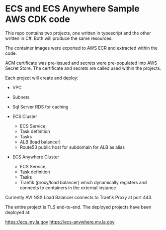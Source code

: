 # ECS and ECS Anywhere Sample AWS CDK code

This repo contains two projects, one written in typescript and the other written in C#. Both will produce the same resources.

The container images were exported to AWS ECR and extracted within the code. 

ACM certificate was pre-issued and secrets were pre-populated into AWS Secret Store. The certificate and secrets are called used within the projects. 

Each project will create and deploy:

* VPC
* Subnets
* Sql Server RDS for caching
* ECS Cluster   
    * ECS Service, 
    * Task definition
    * Tasks
    * ALB (load balancer)
    * Route53 public host for subdomain for ALB as alias

* ECS Anywhere Cluster 
    * ECS Service, 
    * Task definition
    * Tasks
    * Traefik (proxy/load balancer) which dynamically registers and connects to containers in the external instance

Currently AVI NSX Load Balancer connects to Traefik Proxy at port 443. 

The entire project is TLS end-to-end. The deployed projects have been deployed at:

https://ecs.my.la.gov
https://ecs-anywhere.my.la.gov 
